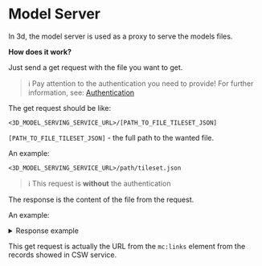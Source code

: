 # Model Server

In 3d, the model server is used as a proxy to serve the models files.

**How does it work?**

Just send a get request with the file you want to get.

> :information_source: Pay attention to the authentication you need to provide!
For further information, see: [Authentication](/getting-started/3d/authentication/model_server_auth.md)

The get request should be like:

```curl
<3D_MODEL_SERVING_SERVICE_URL>/[PATH_TO_FILE_TILESET_JSON]
```

`[PATH_TO_FILE_TILESET_JSON]` - the full path to the wanted file.

An example:

`<3D_MODEL_SERVING_SERVICE_URL>/path/tileset.json`

> :information_source: This request is **without** the authentication

The response is the content of the file from the request.

An example:

<details>
  <summary>Response example</summary>

```xml
{"asset":{"version":"0.0","tilesetVersion":"1.0"},"geometricError":27596589.783091642, \
"root":{"boundingVolume": {"region":[-1.3002877215936859,0.7041575058907783,-1.2780350790633774, \
0.7172779626921096,0,540.9999999997664]},"geometricError":597.7486716289187,"refine":"add","content": \
{"url":"0/0/0.b3dm","boundingVolume":{"region":[-1.3001359425259444,0.7046416776785741,-1.2847412414241195, \
0.715974250610089,0,45.4]}},"children":[{"boundingVolume":{"region":[-1.3002877215936859,0.7041575058907783, \
-1.2901045718929864,0.7096268127518264,0,90.4]},"geometricError":315.07835765914325,"content":{"url":"1/0/0.b3dm", \
"boundingVolume":{"region":[-1.3002838399814296,0.7042702559057864,-1.2901097869367912,0.7096162412925472,0,45.4]}}, \
"children":[{"boundingVolume":{"region":[-1.3002877215936859,0.7041575058907783,-1.292420442296141, \
0.7082788949705112,0,30.7]},"geometricError":208.26652664025082,"content":{"url":"2/0/0.b3dm", \
"boundingVolume":{"region":[-1.3002834211024092,0.7042036838121276,-1.2933332268056539, \
0.7082788949705112,0,16.2]}},"children":[{"boundingVolume":{"region":[-1.3002852257728557, \
0.7041710828070297,-1.2947794415304408,0.707218443388975,0,22.4]},"geometricError":106.35154744399651, \
"content":{"url":"3/0/0.b3dm","boundingVolume":{"region":[-1.3002679103613466,0.7041822878208275, \
-1.2947794415304408,0.707218443388975,0,22.4]}},"children":[{"boundingVolume":{"region": \
[-1.3002852257728557,0.7041710828070297,-1.296688695596441,0.7060297275607097,0,0]},"geometricError":0, \
"content":{"url":"4/0/0.b3dm"}},{"boundingVolume":{"region":[-1.2963847011286456,0.7044581196558126, \
-1.2947855885800665,0.7069076351557798,0,15.4]},"geometricError":23.081303749744492, \
"content":{"url":"4/1/0.b3dm"},"children":[{"boundingVolume":{"region":[-1.295899761395979, \
0.7051670619259972,-1.2956769317197185,0.7068777673362904,0,11.4]},"geometricError":0, \
"content":{"url":"5/2/0.b3dm"}},{"boundingVolume":{"region":[-1.2959047460563227, \
0.7068762419185242,-1.2955470390807973,0.7069071534449063,0,10.7]},"geometricError"} \
"content":{"url":"3/0/7.b3dm"},"children":[{"boundingVolume":{"region":[-1.2949925392507924, \
0.7154444192637318,-1.294344742845622,0.7164660163254601,0,0]},"geometricError":0, \
"content":{"url":"4/1/14.b3dm"}}]}]}]}]}}
```
</details>

This get request is actually the URL from the `mc:links` element from the records showed in CSW service.
